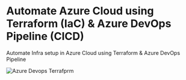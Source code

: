 # Automate Azure Cloud using Terraform (IaC) & Azure DevOps Pipeline (CICD)
Automate Infra setup in Azure Cloud using Terraform & Azure DevOps Pipeline

![Azure Devops Terrafprm](https://github.com/ShanthShanthikumar/Automate-Azure-Cloud-using-Terraform-IaC-Azure-DevOps-Pipeline-CICD-/assets/154840704/06c46b92-804a-4d98-9dc9-4c2b2d4e63c9)
